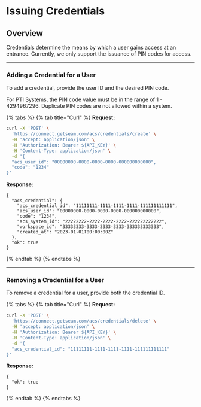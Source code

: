 # Issuing Credentials

## Overview

Credentials determine the means by which a user gains access at an entrance. Currently, we only support the issuance of PIN codes for access.

***

### Adding a Credential for a User

To add a credential, provide the user ID and the desired PIN code.

For PTI Systems, the PIN code value must be in the range of 1 - 4294967296. Duplicate PIN codes are not allowed within a system.

{% tabs %}
{% tab title="Curl" %}
**Request:**

```bash
curl -X 'POST' \
  'https://connect.getseam.com/acs/credentials/create' \
  -H 'accept: application/json' \
  -H 'Authorization: Bearer ${API_KEY}' \
  -H 'Content-Type: application/json' \
  -d '{
  "acs_user_id": "00000000-0000-0000-0000-000000000000",
  "code": "1234"
}'
```

**Response:**

```
{
  "acs_credential": {
    "acs_credential_id": "11111111-1111-1111-1111-111111111111",
    "acs_user_id": "00000000-0000-0000-0000-000000000000",
    "code": "1234",
    "acs_system_id": "22222222-2222-2222-2222-222222222222",
    "workspace_id": "33333333-3333-3333-3333-333333333333",
    "created_at": "2023-01-01T00:00:00Z"
  },
  "ok": true
}
```
{% endtab %}
{% endtabs %}

***

### Removing a Credential for a User

To remove a credential for a user, provide both the credential ID.

{% tabs %}
{% tab title="Curl" %}
**Request:**

```bash
curl -X 'POST' \
  'https://connect.getseam.com/acs/credentials/delete' \
  -H 'accept: application/json' \
  -H 'Authorization: Bearer ${API_KEY}' \
  -H 'Content-Type: application/json' \
  -d '{
  "acs_credential_id": "11111111-1111-1111-1111-111111111111"
}'
```

**Response:**

```
{
  "ok": true
}
```
{% endtab %}
{% endtabs %}
